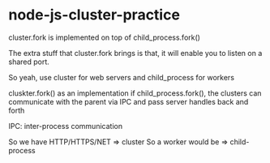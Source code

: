 # node-js-cluster-practice

cluster.fork is implemented on top of child_process.fork()

The extra stuff that cluster.fork brings is that, it will enable you to listen on a shared port.

So yeah, use cluster for web servers and child_process for workers

cluskter.fork() as an implementation if child_process.fork(),
the clusters can communicate with the parent via IPC and pass server handles back and forth

IPC: inter-process communication

So we have HTTP/HTTPS/NET => cluster
So a worker would be => child-process